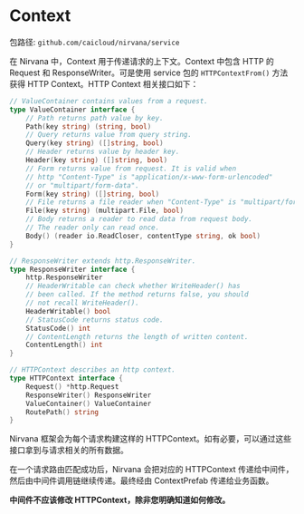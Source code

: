 # Context

包路径: `github.com/caicloud/nirvana/service`

在 Nirvana 中，Context 用于传递请求的上下文。Context 中包含 HTTP 的 Request 和 ResponseWriter。可是使用 service 包的 `HTTPContextFrom()` 方法获得 HTTP Context。HTTP Context 相关接口如下：
```go
// ValueContainer contains values from a request.
type ValueContainer interface {
	// Path returns path value by key.
	Path(key string) (string, bool)
	// Query returns value from query string.
	Query(key string) ([]string, bool)
	// Header returns value by header key.
	Header(key string) ([]string, bool)
	// Form returns value from request. It is valid when
	// http "Content-Type" is "application/x-www-form-urlencoded"
	// or "multipart/form-data".
	Form(key string) ([]string, bool)
	// File returns a file reader when "Content-Type" is "multipart/form-data".
	File(key string) (multipart.File, bool)
	// Body returns a reader to read data from request body.
	// The reader only can read once.
	Body() (reader io.ReadCloser, contentType string, ok bool)
}

// ResponseWriter extends http.ResponseWriter.
type ResponseWriter interface {
	http.ResponseWriter
	// HeaderWritable can check whether WriteHeader() has
	// been called. If the method returns false, you should
	// not recall WriteHeader().
	HeaderWritable() bool
	// StatusCode returns status code.
	StatusCode() int
	// ContentLength returns the length of written content.
	ContentLength() int
}

// HTTPContext describes an http context.
type HTTPContext interface {
	Request() *http.Request
	ResponseWriter() ResponseWriter
	ValueContainer() ValueContainer
	RoutePath() string
}
```

Nirvana 框架会为每个请求构建这样的 HTTPContext。如有必要，可以通过这些接口拿到与请求相关的所有数据。

在一个请求路由匹配成功后，Nirvana 会把对应的 HTTPContext 传递给中间件，然后由中间件调用链继续传递。最终经由 ContextPrefab 传递给业务函数。

**中间件不应该修改 HTTPContext，除非您明确知道如何修改。**
